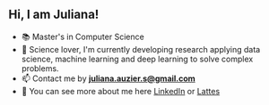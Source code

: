 <p align="center">
  <h2>Hi, I am Juliana!</h2>
</p>

- 📚 Master's in Computer Science
- 🌱 Science lover, I'm currently developing research applying data science, machine learning and deep learning to solve complex problems.
- 📫 Contact me by **juliana.auzier.s@gmail.com**
- 📄 You can see more about me here [LinkedIn](https://www.linkedin.com/in/juliana-auzier/) or [Lattes](https://lattes.cnpq.br/9752379615024282)

